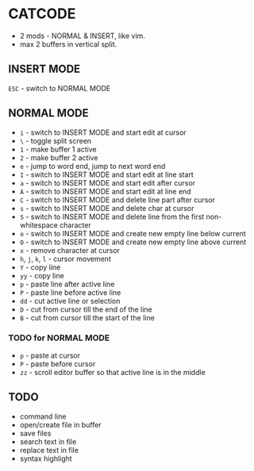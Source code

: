 # CATCODE

- 2 mods - NORMAL & INSERT, like vim.
- max 2 buffers in vertical split.

## INSERT MODE

`ESC` - switch to NORMAL MODE

## NORMAL MODE

- `i` - switch to INSERT MODE and start edit at cursor
- `\` - toggle split screen
- `1` - make buffer 1 active
- `2` - make buffer 2 active
- `e` - jump to word end, jump to next word end
- `I` - switch to INSERT MODE and start edit at line start
- `a` - switch to INSERT MODE and start edit after cursor
- `A` - switch to INSERT MODE and start edit at line end
- `C` - switch to INSERT MODE and delete line part after cursor
- `s` - switch to INSERT MODE and delete char at cursor
- `S` - switch to INSERT MODE and delete line from the first non-whitespace character
- `o` - switch to INSERT MODE and create new empty line below current
- `O` - switch to INSERT MODE and create new empty line above current
- `x` - remove character at cursor
- `h`, `j`, `k`, `l` - cursor movement
- `Y` - copy line
- `yy` - copy line
- `p` - paste line after active line
- `P` - paste line before active line
- `dd` - cut active line or selection
- `D` - cut from cursor till the end of the line
- `B` - cut from cursor till the start of the line

### TODO for NORMAL MODE

- `p` - paste at cursor
- `P` - paste before cursor
- `zz` - scroll editor buffer so that active line is in the middle

## TODO

- command line
- open/create file in buffer
- save files
- search text in file
- replace text in file
- syntax highlight
